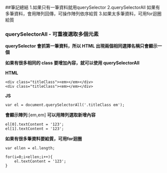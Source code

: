 ##筆記總結
1.如果只有一筆資料就用querySelector
2.querySelectorAll 如果有多筆資料，會用陣列回傳，可操作陣列依序給質
3.如果太多筆資料，可用for迴圈給質

### querySelectorAll - 可重複選取多個元素

**querySelector 會抓第一筆資料，所以 HTML 出現兩個相同選擇名稱只會顯示一個**

**如果有很多相同的 class 要增加內容，就可以使用 querySelectorAll**

**HTML**
```
<div class="titleClass"><em></em></div>
<div class="titleClass"><em></em></div>
```
**JS**
```
var el = document.querySelectorAll('.titleClass em');
```
**會顯示陣列**:[em,em]
**可以用陣列選取新增內容**
```
el[0].textContent = '123';
el[1].textContent = '123';
```
**如果有很多筆資料要給質，可用for迴圈**
```
var ellen = el.length;

for(i=0;i<ellen;i++){
    el.textContent = '123';
}
```
